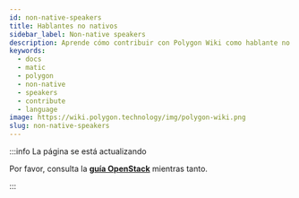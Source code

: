 ```yaml
---
id: non-native-speakers
title: Hablantes no nativos
sidebar_label: Non-native speakers
description: Aprende cómo contribuir con Polygon Wiki como hablante no nativo.
keywords:
  - docs
  - matic
  - polygon
  - non-native
  - speakers
  - contribute
  - language
image: https://wiki.polygon.technology/img/polygon-wiki.png
slug: non-native-speakers
---
```


:::info La página se está actualizando

Por favor, consulta la **[guía OpenStack](https://docs.openstack.org/doc-contrib-guide/non-native-english-speakers.html)**
mientras tanto.

:::
